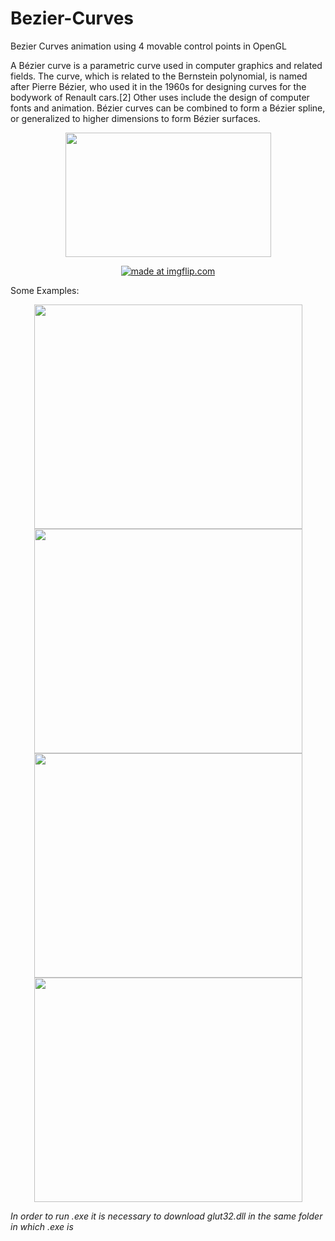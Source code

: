 # Bezier-Curves
Bezier Curves animation using 4 movable control points in OpenGL 

A Bézier curve is a parametric curve used in computer graphics and related fields. The curve, which is related to the Bernstein polynomial, is named after Pierre Bézier, who used it in the 1960s for designing curves for the bodywork of Renault cars.[2] Other uses include the design of computer fonts and animation. Bézier curves can be combined to form a Bézier spline, or generalized to higher dimensions to form Bézier surfaces. 

<p align="center">
   <img width="329" height="199" src="https://github.com/lafifii/Bezier-Curves/blob/master/BezierFormula.png">
</p>

<p align="center">
  <a href="https://imgflip.com/gif/33pvma"><img src="https://i.imgflip.com/33pvma.gif" title="made at imgflip.com"/></a>
</p>

Some Examples:
<p align="center">
   <img width="429" height="359" src="https://github.com/lafifii/Bezier_Curves/blob/master/Bezier1.PNG">
   <img width="429" height="359" src="https://github.com/lafifii/Bezier_Curves/blob/master/Bezier2.PNG">
   <img width="429" height="359" src="https://github.com/lafifii/Bezier_Curves/blob/master/Bezier3.PNG">
   <img width="429" height="359" src="https://github.com/lafifii/Bezier_Curves/blob/master/Bezier4.PNG">
</p>

*In order to run .exe it is necessary to download glut32.dll in the same folder in which .exe is*


